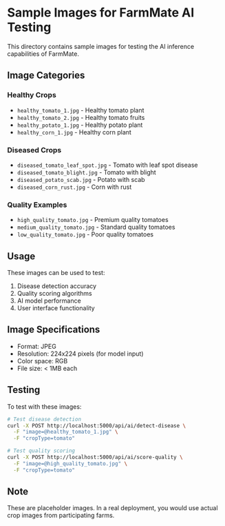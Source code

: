 # Sample Images for FarmMate AI Testing

This directory contains sample images for testing the AI inference capabilities of FarmMate.

## Image Categories

### Healthy Crops
- `healthy_tomato_1.jpg` - Healthy tomato plant
- `healthy_tomato_2.jpg` - Healthy tomato fruits
- `healthy_potato_1.jpg` - Healthy potato plant
- `healthy_corn_1.jpg` - Healthy corn plant

### Diseased Crops
- `diseased_tomato_leaf_spot.jpg` - Tomato with leaf spot disease
- `diseased_tomato_blight.jpg` - Tomato with blight
- `diseased_potato_scab.jpg` - Potato with scab
- `diseased_corn_rust.jpg` - Corn with rust

### Quality Examples
- `high_quality_tomato.jpg` - Premium quality tomatoes
- `medium_quality_tomato.jpg` - Standard quality tomatoes
- `low_quality_tomato.jpg` - Poor quality tomatoes

## Usage

These images can be used to test:
1. Disease detection accuracy
2. Quality scoring algorithms
3. AI model performance
4. User interface functionality

## Image Specifications

- Format: JPEG
- Resolution: 224x224 pixels (for model input)
- Color space: RGB
- File size: < 1MB each

## Testing

To test with these images:

```bash
# Test disease detection
curl -X POST http://localhost:5000/api/ai/detect-disease \
  -F "image=@healthy_tomato_1.jpg" \
  -F "cropType=tomato"

# Test quality scoring
curl -X POST http://localhost:5000/api/ai/score-quality \
  -F "image=@high_quality_tomato.jpg" \
  -F "cropType=tomato"
```

## Note

These are placeholder images. In a real deployment, you would use actual crop images from participating farms.
